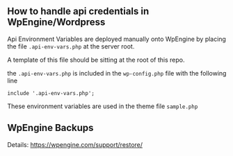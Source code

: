 ## How to handle api credentials in WpEngine/Wordpress

Api Environment Variables are deployed manually onto WpEngine by placing the file `.api-env-vars.php` at the server root.

A template of this file should be sitting at the root of this repo.

the `.api-env-vars.php` is included in the `wp-config.php` file with the following line

```
include '.api-env-vars.php';
```


These environment variables are used in the theme file `sample.php`


## WpEngine Backups

Details: https://wpengine.com/support/restore/ 